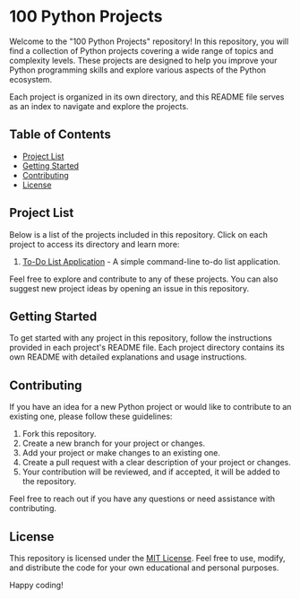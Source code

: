 # 100 Python Projects

Welcome to the "100 Python Projects" repository! In this repository, you will find a collection of Python projects covering a wide range of topics and complexity levels. These projects are designed to help you improve your Python programming skills and explore various aspects of the Python ecosystem.

Each project is organized in its own directory, and this README file serves as an index to navigate and explore the projects.

## Table of Contents

- [Project List](#project-list)
- [Getting Started](#getting-started)
- [Contributing](#contributing)
- [License](#license)

## Project List

Below is a list of the projects included in this repository. Click on each project to access its directory and learn more:

1. [To-Do List Application](.(https://github.com/faisal-rasheed-lone/100-python-projects/tree/master/To-Do-Application)) - A simple command-line to-do list application.

Feel free to explore and contribute to any of these projects. You can also suggest new project ideas by opening an issue in this repository.

## Getting Started

To get started with any project in this repository, follow the instructions provided in each project's README file. Each project directory contains its own README with detailed explanations and usage instructions.

## Contributing

If you have an idea for a new Python project or would like to contribute to an existing one, please follow these guidelines:

1. Fork this repository.
2. Create a new branch for your project or changes.
3. Add your project or make changes to an existing one.
4. Create a pull request with a clear description of your project or changes.
5. Your contribution will be reviewed, and if accepted, it will be added to the repository.

Feel free to reach out if you have any questions or need assistance with contributing.

## License

This repository is licensed under the [MIT License](./LICENSE). Feel free to use, modify, and distribute the code for your own educational and personal purposes.

Happy coding!

